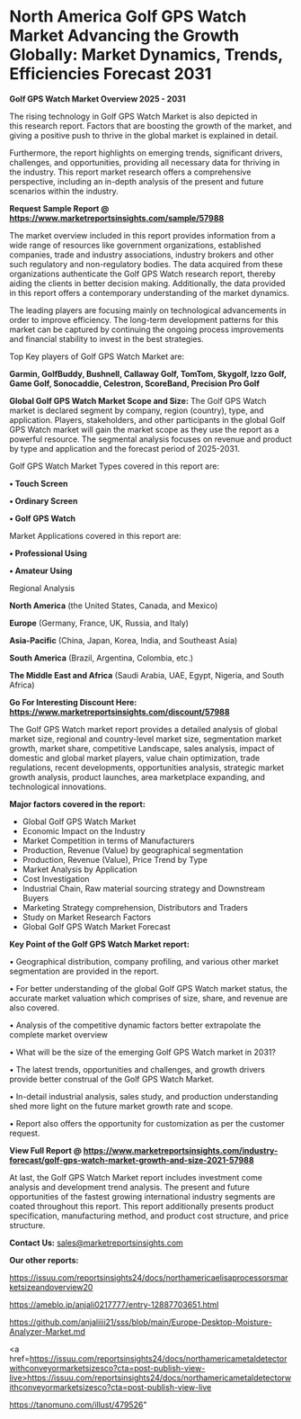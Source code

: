 # North America Golf GPS Watch Market Advancing the Growth Globally: Market Dynamics, Trends, Efficiencies Forecast 2031

<Strong> Golf GPS Watch Market Overview 2025 - 2031</strong>

The rising technology in Golf GPS Watch Market is also depicted in this research report. Factors that are boosting the growth of the market, and giving a positive push to thrive in the global market is explained in detail.

Furthermore, the report highlights on emerging trends, significant drivers, challenges, and opportunities, providing all necessary data for thriving in the industry. This report market research offers a comprehensive perspective, including an in-depth analysis of the present and future scenarios within the industry.

<strong>Request Sample Report @ <a href=https://www.marketreportsinsights.com/sample/57988>https://www.marketreportsinsights.com/sample/57988</a></strong>

The market overview included in this report provides information from a wide range of resources like government organizations, established companies, trade and industry associations, industry brokers and other such regulatory and non-regulatory bodies. The data acquired from these organizations authenticate the Golf GPS Watch research report, thereby aiding the clients in better decision making. Additionally, the data provided in this report offers a contemporary understanding of the market dynamics.

The leading players are focusing mainly on technological advancements in order to improve efficiency. The long-term development patterns for this market can be captured by continuing the ongoing process improvements and financial stability to invest in the best strategies.

Top Key players of Golf GPS Watch Market are:

<strong>Garmin, GolfBuddy, Bushnell, Callaway Golf, TomTom, Skygolf, Izzo Golf, Game Golf, Sonocaddie, Celestron, ScoreBand, Precision Pro Golf</strong>

<strong><b>Global Golf GPS Watch Market Scope and Size:</b></strong>
The Golf GPS Watch market is declared segment by company, region (country), type, and application. Players, stakeholders, and other participants in the global Golf GPS Watch market will gain the market scope as they use the report as a powerful resource. The segmental analysis focuses on revenue and product by type and application and the forecast period of 2025-2031.

Golf GPS Watch Market Types covered in this report are:

<strong>• Touch Screen

• Ordinary Screen

• Golf GPS Watch</strong>

Market Applications covered in this report are:

<strong>• Professional Using

• Amateur Using</strong> 

Regional Analysis

<strong>North America</strong> (the United States, Canada, and Mexico)

<strong>Europe</strong> (Germany, France, UK, Russia, and Italy)

<strong>Asia-Pacific</strong> (China, Japan, Korea, India, and Southeast Asia)

<strong>South America</strong> (Brazil, Argentina, Colombia, etc.)

<strong>The Middle East and Africa</strong> (Saudi Arabia, UAE, Egypt, Nigeria, and South Africa)

<strong>Go For Interesting Discount Here: <a href=https://www.marketreportsinsights.com/discount/57988>https://www.marketreportsinsights.com/discount/57988</a></strong>

The Golf GPS Watch market report provides a detailed analysis of global market size, regional and country-level market size, segmentation market growth, market share, competitive Landscape, sales analysis, impact of domestic and global market players, value chain optimization, trade regulations, recent developments, opportunities analysis, strategic market growth analysis, product launches, area marketplace expanding, and technological innovations.

<strong><b>Major factors covered in the report:</b></strong>
<ul>
  <li>Global Golf GPS Watch Market </li>
  <li>Economic Impact on the Industry</li>
  <li>Market Competition in terms of Manufacturers</li>
  <li>Production, Revenue (Value) by geographical segmentation</li>
  <li>Production, Revenue (Value), Price Trend by Type</li>
  <li>Market Analysis by Application</li>
  <li>Cost Investigation</li>
  <li>Industrial Chain, Raw material sourcing strategy and Downstream Buyers</li>
  <li>Marketing Strategy comprehension, Distributors and Traders</li>
  <li>Study on Market Research Factors</li>
  <li>Global Golf GPS Watch Market Forecast</li>
</ul>

<strong><b>Key Point of the Golf GPS Watch Market report:</b></strong>

• Geographical distribution, company profiling, and various other market segmentation are provided in the report.

• For better understanding of the global Golf GPS Watch market status, the accurate market valuation which comprises of size, share, and revenue are also covered.

• Analysis of the competitive dynamic factors better extrapolate the complete market overview

• What will be the size of the emerging Golf GPS Watch market in 2031?

• The latest trends, opportunities and challenges, and growth drivers provide better construal of the Golf GPS Watch Market.

• In-detail industrial analysis, sales study, and production understanding shed more light on the future market growth rate and scope.

• Report also offers the opportunity for customization as per the customer request.

<strong><b>View Full Report @ <a href=https://www.marketreportsinsights.com/industry-forecast/golf-gps-watch-market-growth-and-size-2021-57988>https://www.marketreportsinsights.com/industry-forecast/golf-gps-watch-market-growth-and-size-2021-57988</a></b></strong>


At last, the Golf GPS Watch Market report includes investment come analysis and development trend analysis. The present and future opportunities of the fastest growing international industry segments are coated throughout this report. This report additionally presents product specification, manufacturing method, and product cost structure, and price structure.

<strong>Contact Us:</strong>
sales@marketreportsinsights.com

<strong>Our other reports:</strong>

<a href=https://issuu.com/reportsinsights24/docs/northamericaelisaprocessorsmarketsizeandoverview20>https://issuu.com/reportsinsights24/docs/northamericaelisaprocessorsmarketsizeandoverview20</a>

<a href=https://ameblo.jp/anjali0217777/entry-12887703651.html>https://ameblo.jp/anjali0217777/entry-12887703651.html</a>

<a href=https://github.com/anjaliiii21/sss/blob/main/Europe-Desktop-Moisture-Analyzer-Market.md>https://github.com/anjaliiii21/sss/blob/main/Europe-Desktop-Moisture-Analyzer-Market.md</a>

<a href=https://issuu.com/reportsinsights24/docs/northamericametaldetectorwithconveyormarketsizesco?cta=post-publish-view-live>https://issuu.com/reportsinsights24/docs/northamericametaldetectorwithconveyormarketsizesco?cta=post-publish-view-live</a>

<a href=https://tanomuno.com/illust/479526>https://tanomuno.com/illust/479526</a>"
